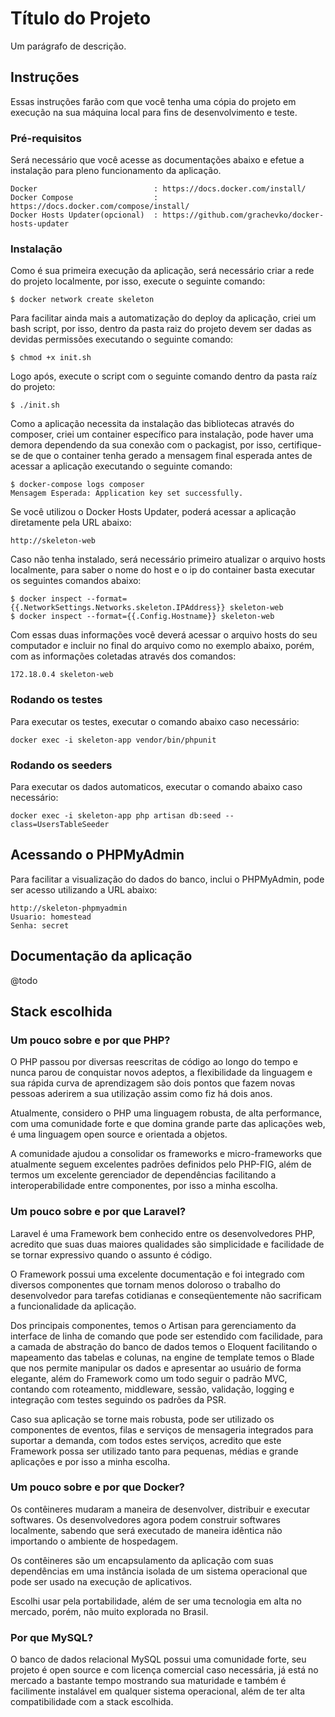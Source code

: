 # Título do Projeto
Um parágrafo de descrição.

## Instruções
Essas instruções farão com que você tenha uma cópia do projeto em execução na sua máquina local para fins de desenvolvimento e teste.

### Pré-requisitos
Será necessário que você acesse as documentações abaixo e efetue a instalação para pleno funcionamento da aplicação.
```
Docker 							: https://docs.docker.com/install/ 
Docker Compose 					: https://docs.docker.com/compose/install/
Docker Hosts Updater(opcional)	: https://github.com/grachevko/docker-hosts-updater
```
### Instalação

Como é sua primeira execução da aplicação, será necessário criar a rede do projeto localmente, por isso, execute o seguinte comando:
```
$ docker network create skeleton
```

Para facilitar ainda mais a automatização do deploy da aplicação, criei um bash script, por isso, dentro da pasta raiz do projeto devem ser dadas as devidas permissões executando o seguinte comando:
```
$ chmod +x init.sh
```

Logo após, execute o script com o seguinte comando dentro da pasta raíz do projeto:
```
$ ./init.sh
```
Como a aplicação necessita da instalação das bibliotecas através do composer, criei um container específico para instalação, pode haver uma demora dependendo da sua conexão com o packagist, por isso, certifique-se de que o container tenha gerado a mensagem final esperada antes de acessar a aplicação executando o seguinte comando:
```
$ docker-compose logs composer
Mensagem Esperada: Application key set successfully.
```

Se você utilizou o Docker Hosts Updater, poderá acessar a aplicação diretamente pela URL abaixo:
```
http://skeleton-web
```

Caso não tenha instalado, será necessário primeiro atualizar o arquivo hosts localmente, para saber o nome do host e o ip do container basta executar os seguintes comandos abaixo:
```
$ docker inspect --format={{.NetworkSettings.Networks.skeleton.IPAddress}} skeleton-web
$ docker inspect --format={{.Config.Hostname}} skeleton-web
```
Com essas duas informações você deverá acessar o arquivo hosts do seu computador e incluir no final do arquivo como no exemplo abaixo, porém, com as informações coletadas através dos comandos:
```
172.18.0.4 skeleton-web
```

### Rodando os testes
Para executar os testes, executar o comando abaixo caso necessário:
```
docker exec -i skeleton-app vendor/bin/phpunit
```

### Rodando os seeders
Para executar os dados automaticos, executar o comando abaixo caso necessário:
```
docker exec -i skeleton-app php artisan db:seed --class=UsersTableSeeder
```

## Acessando o PHPMyAdmin
Para facilitar a visualização do dados do banco, inclui o PHPMyAdmin, pode ser acesso utilizando a URL abaixo:
```
http://skeleton-phpmyadmin
Usuario: homestead
Senha: secret
```

## Documentação da aplicação
@todo

## Stack escolhida
### Um pouco sobre e por que PHP?

O PHP passou por diversas reescritas de código ao longo do tempo e nunca parou de conquistar novos adeptos, a flexibilidade da linguagem e sua rápida curva de aprendizagem são dois pontos que fazem novas pessoas aderirem a sua utilização assim como fiz há dois anos.

Atualmente, considero o PHP uma linguagem robusta, de alta performance, com uma comunidade forte e que domina grande parte das aplicações web, é uma linguagem open source e orientada a objetos.

A comunidade ajudou a consolidar os frameworks e micro-frameworks que atualmente seguem excelentes padrões definidos pelo PHP-FIG, além de termos um excelente gerenciador de dependências facilitando a interoperabilidade entre componentes, por isso a minha escolha.

### Um pouco sobre e por que Laravel?
Laravel é uma Framework bem conhecido entre os desenvolvedores PHP, acredito que suas duas maiores qualidades são simplicidade e facilidade de se tornar expressivo quando o assunto é código.

O Framework possui uma excelente documentação e foi integrado com diversos componentes que tornam menos doloroso o trabalho do desenvolvedor para tarefas cotidianas e conseqüentemente não sacrificam a funcionalidade da aplicação.

Dos principais componentes, temos o Artisan para gerenciamento da interface de linha de comando que pode ser estendido com facilidade, para a camada de abstração do banco de dados temos o Eloquent facilitando o mapeamento das tabelas e colunas, na engine de template temos o Blade que nos permite manipular os dados e apresentar ao usuário de forma elegante, além do Framework como um todo seguir o padrão MVC, contando com roteamento, middleware, sessão, validação, logging e integração com testes seguindo os padrões da PSR.

Caso sua aplicação se torne mais robusta, pode ser utilizado os componentes de eventos, filas e serviços de mensageria integrados para suportar a demanda, com todos estes serviços, acredito que este Framework possa ser utilizado tanto para pequenas, médias e grande aplicações e por isso a minha escolha.

### Um pouco sobre e por que Docker?
Os contêineres mudaram a maneira de desenvolver, distribuir e executar softwares. Os desenvolvedores agora podem construir softwares localmente, sabendo que será executado de maneira idêntica não importando o ambiente de hospedagem.

Os contêineres são um encapsulamento da aplicação com suas dependências em uma instância isolada de um sistema operacional que pode ser usado na execução de aplicativos.

Escolhi usar pela portabilidade, além de ser uma tecnologia em alta no mercado, porém, não muito explorada no Brasil.

### Por que MySQL?
O banco de dados relacional MySQL possui uma comunidade forte, seu projeto é open source e com licença comercial caso necessária, já está no mercado a bastante tempo mostrando sua maturidade e também é facilimente instalável em qualquer sistema operacional, além de ter alta compatibilidade com a stack escolhida.